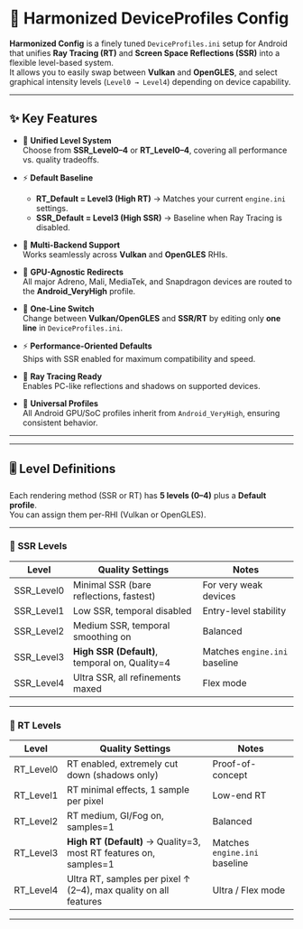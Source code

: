 # 📱 Harmonized DeviceProfiles Config

**Harmonized Config** is a finely tuned `DeviceProfiles.ini` setup for Android that unifies **Ray Tracing (RT)** and **Screen Space Reflections (SSR)** into a flexible level-based system.  
It allows you to easily swap between **Vulkan** and **OpenGLES**, and select graphical intensity levels (`Level0 → Level4`) depending on device capability.

---

## ✨ Key Features

- 🔄 **Unified Level System**  
  Choose from **SSR_Level0–4** or **RT_Level0–4**, covering all performance vs. quality tradeoffs.

- ⚡ **Default Baseline**  
  - **RT_Default = Level3 (High RT)** → Matches your current `engine.ini` settings.  
  - **SSR_Default = Level3 (High SSR)** → Baseline when Ray Tracing is disabled.

- 🌈 **Multi-Backend Support**  
  Works seamlessly across **Vulkan** and **OpenGLES** RHIs.

- 📱 **GPU-Agnostic Redirects**  
  All major Adreno, Mali, MediaTek, and Snapdragon devices are routed to the **Android_VeryHigh** profile.
  
- 🔄 **One-Line Switch**  
  Change between **Vulkan/OpenGLES** and **SSR/RT** by editing only **one line** in `DeviceProfiles.ini`.

- ⚡ **Performance-Oriented Defaults**  
  Ships with SSR enabled for maximum compatibility and speed.

- 🌌 **Ray Tracing Ready**  
  Enables PC-like reflections and shadows on supported devices.

- 📱 **Universal Profiles**  
  All Android GPU/SoC profiles inherit from `Android_VeryHigh`, ensuring consistent behavior.

---

---

## 🎚️ Level Definitions

Each rendering method (SSR or RT) has **5 levels (0–4)** plus a **Default profile**.  
You can assign them per-RHI (Vulkan or OpenGLES).  

---

### 🔳 SSR Levels

| Level      | Quality Settings                               | Notes |
|------------|------------------------------------------------|-------|
| SSR_Level0 | Minimal SSR (bare reflections, fastest)        | For very weak devices |
| SSR_Level1 | Low SSR, temporal disabled                     | Entry-level stability |
| SSR_Level2 | Medium SSR, temporal smoothing on              | Balanced |
| SSR_Level3 | **High SSR (Default)**, temporal on, Quality=4 | Matches `engine.ini` baseline |
| SSR_Level4 | Ultra SSR, all refinements maxed               | Flex mode |

---

### 🌌 RT Levels

| Level      | Quality Settings                                                                 | Notes |
|------------|----------------------------------------------------------------------------------|-------|
| RT_Level0  | RT enabled, extremely cut down (shadows only)                                    | Proof-of-concept |
| RT_Level1  | RT minimal effects, 1 sample per pixel                                           | Low-end RT |
| RT_Level2  | RT medium, GI/Fog on, samples=1                                                  | Balanced |
| RT_Level3  | **High RT (Default)** → Quality=3, most RT features on, samples=1                | Matches `engine.ini` baseline |
| RT_Level4  | Ultra RT, samples per pixel ↑ (2–4), max quality on all features                 | Ultra / Flex mode |

---

